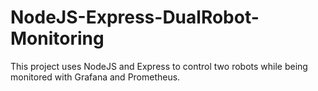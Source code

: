 # NodeJS-Express-DualRobot-Monitoring
This project uses NodeJS and Express to control two robots while being monitored with Grafana and Prometheus.
